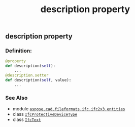 ﻿---
title: description property
second_title: Aspose.CAD for Python via .NET API References
description: 
type: docs
weight: 50
url: /python-net/aspose.cad.fileformats.ifc.ifc2x3.entities/ifcprotectivedevicetype/description/
is_root: false
---

## description property

### Definition:
```python
@property
def description(self):
    ...
@description.setter
def description(self, value):
    ...
```

### See Also
* module [`aspose.cad.fileformats.ifc.ifc2x3.entities`](../../)
* class [`IfcProtectiveDeviceType`](/cad/python-net/aspose.cad.fileformats.ifc.ifc2x3.entities/ifcprotectivedevicetype)
* class [`IfcText`](/cad/python-net/aspose.cad.fileformats.ifc.ifc2x3.types/ifctext)
